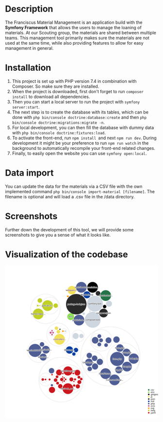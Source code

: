 # Description

The Franciscus Material Management is an application build with the <strong>Symfony Framework</strong> that allows the users to manage the loaning of materials. At our Scouting group, the materials are shared between multiple teams. This management tool primarily makes sure the materials are not used at the same time, while also providing features to allow for easy management in general.  

# Installation

1. This project is set up with PHP version 7.4 in combination with Composer. So make sure they are installed.
1. When the project is downloaded, first don't forget to run `composer install` to download all dependencies.
1. Then you can start a local server to run the project with `symfony server:start`.
1. The next step is to create the database with its tables, which can be done with `php bin/console doctrine:database:create` and then `php bin/console doctrine:migrations:migrate -n`.
1. For local development, you can then fill the database with dummy data with `php bin/console doctrine:fixtures:load`.
1. To activate the front-end, run `npm install `and next `npm run dev`. During development it might be your preference to run `npm run watch` in the background to automatically recompile your front-end related changes.
1. Finally, to easily open the website you can use `symfony open:local`. 

# Data import

You can update the data for the materials via a CSV file with the own implemented command `php bin/console import-material [filename]`. The filename is optional and will load a .csv file in the /data directory.

# Screenshots

Further down the development of this tool, we will provide some screenshots to give you a sense of what it looks like.

# Visualization of the codebase

![Visualization of the codebase](./diagram.svg)
